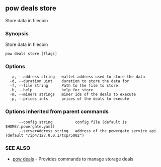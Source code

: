 ## pow deals store

Store data in filecoin

### Synopsis

Store data in filecoin

```
pow deals store [flags]
```

### Options

```
  -a, --address string   wallet address used to store the data
  -d, --duration uint    duration to store the data for
  -f, --file string      Path to the file to store
  -h, --help             help for store
  -m, --miners strings   miner ids of the deals to execute
  -p, --prices ints      prices of the deals to execute
```

### Options inherited from parent commands

```
      --config string          config file (default is $HOME/.powergate.yaml)
      --serverAddress string   address of the powergate service api (default "/ip4/127.0.0.1/tcp/5002")
```

### SEE ALSO

* [pow deals](pow_deals.md)	 - Provides commands to manage storage deals

